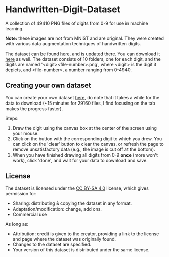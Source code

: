 # Handwritten-Digit-Dataset
A collection of 49410 PNG files of digits from 0-9 for use in machine learning.

**Note:** these images are not from MNIST and are original. They were created with various data augmentation techniques of handwritten digits.

The dataset can be found [here](https://www.kaggle.com/jcprogjava/handwritten-digits-dataset-not-in-mnist), and is updated there. You can download it [here]() as well. The dataset consists of 10 folders, one for each digit, and the digits are named '\<digit>\<file-number>.png', where \<digit> is the digit it depicts, and \<file-number>, a number ranging from 0-4940.


## Creating your own dataset

You can create your own dataset [here](https://jc-progjava.github.io/Handwritten-Digit-Dataset/), do note that it takes a while for the data to download (~15 minutes for 29160 files, I find focusing on the tab makes the progress faster).

Steps:
1. Draw the digit using the canvas box at the center of the screen using your mouse.
2. Click on the button with the corresponding digit to which you drew.
   You can click on the 'clear' button to clear the canvas, or refresh the page to remove unsatisfactory data (e.g., the image is cut off at the bottom).
3. When you have finished drawing all digits from 0-9 **once** (more won't work), click 'done', and wait for your data to download and save.


## License

The dataset is licensed under the [CC BY-SA 4.0](https://creativecommons.org/licenses/by-sa/4.0/) license, which gives permission for:
- Sharing: distributing & copying the dataset in any format.
- Adaptation/modification: change, add ons.
- Commercial use

As long as:
- Attribution: credit is given to the creator, providing a link to the license and page where the dataset was originally found.
- Changes to the dataset are specified.
- Your version of this dataset is distributed under the same license.
